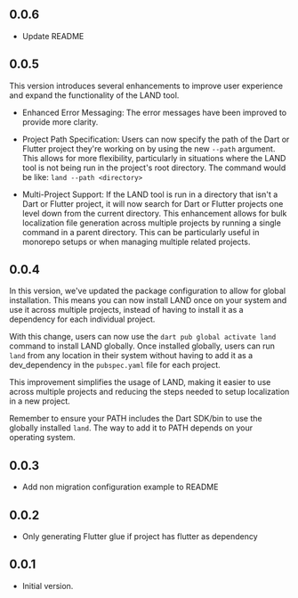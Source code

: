 ## 0.0.6

- Update README

## 0.0.5

This version introduces several enhancements to improve user experience and expand the functionality of the LAND tool.

- Enhanced Error Messaging: The error messages have been improved to provide more clarity.

- Project Path Specification: Users can now specify the path of the Dart or Flutter project they're working on by using the new `--path` argument. This allows for more flexibility, particularly in situations where the LAND tool is not being run in the project's root directory. The command would be like: `land --path <directory>`

- Multi-Project Support: If the LAND tool is run in a directory that isn't a Dart or Flutter project, it will now search for Dart or Flutter projects one level down from the current directory. This enhancement allows for bulk localization file generation across multiple projects by running a single command in a parent directory. This can be particularly useful in monorepo setups or when managing multiple related projects.

## 0.0.4

In this version, we've updated the package configuration to allow for global installation. This means you can now install LAND once on your system and use it across multiple projects, instead of having to install it as a dependency for each individual project.

With this change, users can now use the `dart pub global activate land` command to install LAND globally. Once installed globally, users can run `land` from any location in their system without having to add it as a dev_dependency in the `pubspec.yaml` file for each project.

This improvement simplifies the usage of LAND, making it easier to use across multiple projects and reducing the steps needed to setup localization in a new project.

Remember to ensure your PATH includes the Dart SDK/bin to use the globally installed `land`. The way to add it to PATH depends on your operating system.

## 0.0.3

- Add non migration configuration example to README

## 0.0.2

- Only generating Flutter glue if project has flutter as dependency

## 0.0.1

- Initial version.
